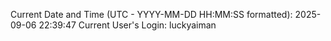 Current Date and Time (UTC - YYYY-MM-DD HH:MM:SS formatted): 2025-09-06 22:39:47
Current User's Login: luckyaiman
